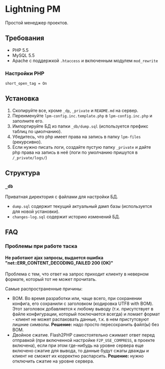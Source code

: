 # Lightning PM

Простой менеджер проектов.

## Требования

- PHP 5.5
- MySQL 5.5
- Apache с поддержкой `.htaccess` и включенным модулем `mod_rewrite`

### Настройки PHP

`short_open_tag = On`

## Установка

1. Скопируйте все, кроме `_dp`, `_private` и `README.md` на сервер.
2. Переименуйте `lpm-config.inc.template.php` в `lpm-config.inc.php` и заполните его.
3. Импортируйте БД из папки `_db/dump.sql` (используется префикс таблиц по цмолчанию).
4. Убедитесь, что php имеет права на запись в папку `lpm-files` (рекурсивно).
5. Если нужно писать логи, создайте пустую папку `_private` и дайте php права на запись в неё (логи по умолчанию пришутся в `/_private/logs/`)


## Структура

### `_db`

Приватная директория с файлами для настройки БД.

- `dump.sql` содержит текущий актуальный дамп базы (используется для новой установки).
- `changes-log.sql` содержит историю изменений БД.


## FAQ

### Проблемы при работе таска

#### Не работают ajax запросы, выдается ошибка "net::ERR_CONTENT_DECODING_FAILED 200 (OK)"

Проблема с тем, что ответ на запрос приходит клиенту в неверном формате, который тот не может прочитать.

Самые распространенные причины:

- BOM. Во время разработки или, чаще всего, при сохранении конфига, его сохранили с заголовком (кодировка UTF8 with BOM). Этот заголовок добавляется к любому выводу (т.к. присутствует в файле конфигурации, который поключается всегда) и ломает формат - клиент не может распаковать данные, т.к. в нем пристутсвуют лишние символы. **Решение:** надо просто пересохранить файл(ы) без BOM.
- Двойное сжатие. Flash2PHP самостоятельно сжимает ответ перед отправкой (при включенной настройке `F2P_USE_COMPRESS`, в проекте включена), если при этом где-нибудь на уровне сервера еще включено сжатие для вывода, то данные будут сжаты дважды и клиент не сможет их корректно распарсить. **Решение:** нужно отключить сжатие на уровне сервера.